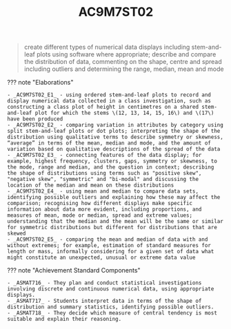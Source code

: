 ﻿---
tags: australian-curriculum
title: AC9M7ST02
type: note
---
> create different types of numerical data displays including stem-and-leaf plots using software where appropriate; describe and compare the distribution of data, commenting on the shape, centre and spread including outliers and determining the range, median, mean and mode

??? note "Elaborations"

	- _AC9M7ST02_E1_ - using ordered stem-and-leaf plots to record and display numerical data collected in a class investigation, such as constructing a class plot of height in centimetres on a shared stem-and-leaf plot for which the stems \(12, 13, 14, 15, 16\) and \(17\) have been produced
	- _AC9M7ST02_E2_ - comparing variation in attributes by category using split stem-and-leaf plots or dot plots; interpreting the shape of the distribution using qualitative terms to describe symmetry or skewness, “average” in terms of the mean, median and mode, and the amount of variation based on qualitative descriptions of the spread of the data
	- _AC9M7ST02_E3_ - connecting features of the data display; for example, highest frequency, clusters, gaps, symmetry or skewness, to the mode, range and median, and the question in context; describing the shape of distributions using terms such as "positive skew", "negative skew", "symmetric" and "bi-modal" and discussing the location of the median and mean on these distributions
	- _AC9M7ST02_E4_ - using mean and median to compare data sets, identifying possible outliers and explaining how these may affect the comparison; recognising how different displays make specific information about data more evident, including proportions, and measures of mean, mode or median, spread and extreme values; understanding that the median and the mean will be the same or similar for symmetric distributions but different for distributions that are skewed
	- _AC9M7ST02_E5_ - comparing the mean and median of data with and without extremes; for example, estimation of standard measures for length or mass, informally considering for a given set of data what might constitute an unexpected, unusual or extreme data value
??? note "Achievement Standard Components"

	- _ASMAT716_ - They plan and conduct statistical investigations involving discrete and continuous numerical data, using appropriate displays.
	- _ASMAT717_ - Students interpret data in terms of the shape of distribution and summary statistics, identifying possible outliers.
	- _ASMAT718_ - They decide which measure of central tendency is most suitable and explain their reasoning.